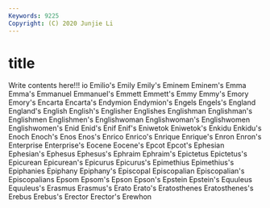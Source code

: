 ```yaml
---
Keywords: 9225
Copyright: (C) 2020 Junjie Li
---
```


# title

Write contents here!!!
io 
Emilio's
Emily 
Emily's 
Eminem 
Eminem's 
Emma 
Emma's 
Emmanuel 
Emmanuel's 
Emmett 
Emmett's
Emmy 
Emmy's 
Emory 
Emory's 
Encarta 
Encarta's 
Endymion 
Endymion's 
Engels 
Engels's
England 
England's 
English 
English's 
Englisher 
Englishes 
Englishman 
Englishman's 
Englishmen 
Englishmen's
Englishwoman 
Englishwoman's 
Englishwomen 
Englishwomen's 
Enid 
Enid's 
Enif 
Enif's 
Eniwetok 
Eniwetok's
Enkidu 
Enkidu's 
Enoch 
Enoch's 
Enos 
Enos's 
Enrico 
Enrico's 
Enrique 
Enrique's
Enron 
Enron's 
Enterprise 
Enterprise's 
Eocene 
Eocene's 
Epcot 
Epcot's 
Ephesian 
Ephesian's
Ephesus 
Ephesus's 
Ephraim 
Ephraim's 
Epictetus 
Epictetus's 
Epicurean 
Epicurean's 
Epicurus 
Epicurus's
Epimethius 
Epimethius's 
Epiphanies 
Epiphany 
Epiphany's 
Episcopal 
Episcopalian 
Episcopalian's 
Episcopalians 
Epsom
Epsom's 
Epson 
Epson's 
Epstein 
Epstein's 
Equuleus 
Equuleus's 
Erasmus 
Erasmus's 
Erato
Erato's 
Eratosthenes 
Eratosthenes's 
Erebus 
Erebus's 
Erector 
Erector's 
Erewhon 
